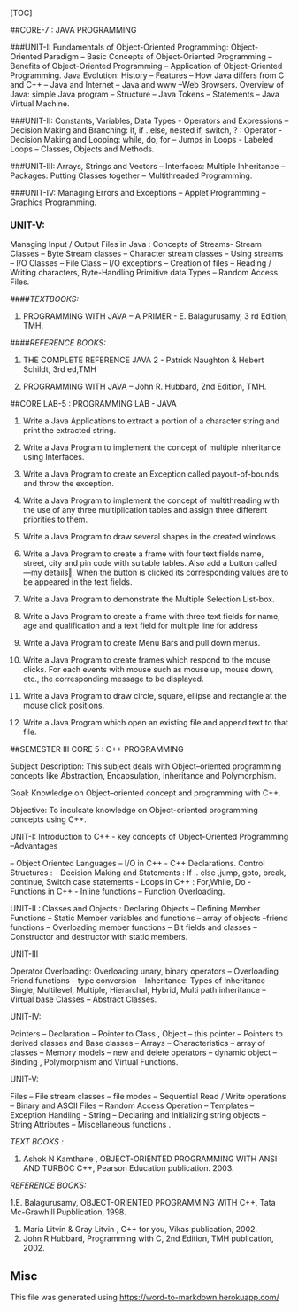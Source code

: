 

[TOC]

##CORE-7 : JAVA PROGRAMMING

###UNIT-I: 
Fundamentals of Object-Oriented Programming: Object-Oriented Paradigm – Basic Concepts of Object-Oriented Programming – Benefits of Object-Oriented Programming – Application of Object-Oriented Programming. Java Evolution: History – Features – How Java differs from C and C++ – Java and Internet – Java and www –Web Browsers. Overview of Java: simple Java program – Structure – Java Tokens – Statements – Java Virtual Machine.

###UNIT-II: 
Constants, Variables, Data Types - Operators and Expressions – Decision Making and Branching: if, if ..else, nested if, switch, ? : Operator - Decision Making and Looping: while, do, for – Jumps in Loops - Labeled Loops – Classes, Objects and Methods.

###UNIT-III: 
Arrays, Strings and Vectors – Interfaces: Multiple Inheritance – Packages: Putting Classes together – Multithreaded Programming.

###UNIT-IV:
Managing Errors and Exceptions  –  Applet  Programming  –  Graphics Programming.

### UNIT-V: 
Managing Input / Output Files in Java : Concepts of Streams- Stream Classes – Byte Stream classes – Character stream classes – Using streams – I/O Classes – File Class – I/O exceptions – Creation of files – Reading / Writing characters, Byte-Handling Primitive data Types – Random Access Files.

####_TEXTBOOKS:_

1. PROGRAMMING WITH JAVA – A PRIMER - E. Balagurusamy, 3 rd Edition, TMH.

####_REFERENCE BOOKS:_

1. THE COMPLETE REFERENCE JAVA 2 - Patrick Naughton &amp; Hebert Schildt, 3rd ed,TMH

1. PROGRAMMING WITH JAVA – John R. Hubbard, 2nd Edition, TMH.



##CORE LAB-5 : PROGRAMMING LAB - JAVA

1. Write a Java Applications to extract a portion of a character string and print the extracted string.

1. Write a Java Program to implement the concept of multiple inheritance using Interfaces.

1. Write a Java Program to create an Exception called payout-of-bounds and throw the exception.

1. Write a Java Program to implement the concept of multithreading with the use of any three multiplication tables and assign three different priorities to them.

1. Write a Java Program to draw several shapes in the created windows.

1. Write a Java Program to create a frame with four text fields name, street, city and pin code with suitable tables. Also add a button called ―my details‖, When the button is clicked its corresponding values are to be appeared in the text fields.

1. Write a Java Program to demonstrate the Multiple Selection List-box.

1. Write a Java Program to create a frame with three text fields for name, age and qualification and a text field for multiple line for address

1. Write a Java Program to create Menu Bars and pull down menus.

1. Write a Java Program to create frames which respond to the mouse clicks. For each events with mouse such as mouse up, mouse down, etc., the corresponding message to be displayed.

1. Write a Java Program to draw circle, square, ellipse and rectangle at the mouse click positions.

1. Write a Java Program which open an existing file and append text to that file.


##SEMESTER III CORE 5 : C++ PROGRAMMING

Subject Description: This subject deals with Object–oriented programming concepts like Abstraction, Encapsulation, Inheritance and Polymorphism.

Goal: Knowledge on Object–oriented concept and programming with C++.

Objective: To inculcate knowledge on Object-oriented programming concepts using C++.

UNIT-I: Introduction to C++ - key concepts  of Object-Oriented Programming –Advantages

– Object Oriented Languages – I/O in C++ - C++ Declarations. Control Structures : - Decision Making and Statements : If .. else ,jump, goto, break, continue, Switch case statements - Loops in C++ : For,While, Do - Functions in C++ - Inline functions – Function Overloading.

UNIT-II : Classes and Objects : Declaring Objects – Defining Member Functions – Static Member variables and functions – array of objects –friend functions – Overloading member functions – Bit fields and classes – Constructor and destructor with static members.

UNIT-III

Operator Overloading: Overloading unary, binary operators – Overloading Friend functions – type conversion – Inheritance: Types of Inheritance – Single, Multilevel, Multiple, Hierarchal, Hybrid, Multi path inheritance – Virtual base Classes – Abstract Classes.

UNIT-IV:

Pointers – Declaration – Pointer to Class , Object – this pointer – Pointers to derived classes and Base classes – Arrays – Characteristics – array of classes – Memory models – new and delete operators – dynamic object – Binding , Polymorphism and Virtual Functions.

UNIT-V:

Files – File stream classes – file modes – Sequential Read / Write operations – Binary and ASCII Files – Random Access Operation – Templates – Exception Handling - String – Declaring and Initializing string objects – String Attributes – Miscellaneous functions .

_TEXT BOOKS :_

1. Ashok N Kamthane , OBJECT-ORIENTED PROGRAMMING WITH ANSI AND TURBOC C++, Pearson Education publication. 2003.

_REFERENCE BOOKS:_

1.E. Balagurusamy, OBJECT-ORIENTED PROGRAMMING WITH C++, Tata Mc-Grawhill Pupblication, 1998.

1. Maria Litvin &amp; Gray Litvin , C++ for you, Vikas publication, 2002.
2. John R Hubbard, Programming with C, 2nd Edition, TMH publication, 2002.

## Misc
This file was generated using https://word-to-markdown.herokuapp.com/
